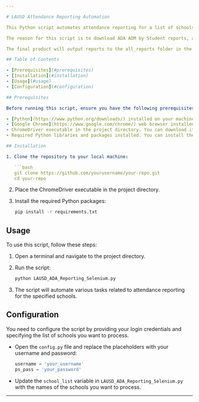 ```yaml
---

# LAUSD Attendance Reporting Automation

This Python script automates attendance reporting for a list of schools within the Los Angeles Unified School District (LAUSD). It leverages web scraping and Selenium to interact with the LAUSD attendance reporting platform and retrieve relevant data.

The reason for this script is to download ADA ADM by Student reports, and Attendance Summary Reports for all schools. 

The final product will output reports to the all_reports folder in the naming convention of 'all_ada_adm_reports_{month_number}', and 'all_attendance_summary_reports_{month_number}'

## Table of Contents

- [Prerequisites](#prerequisites)
- [Installation](#installation)
- [Usage](#usage)
- [Configuration](#configuration)

## Prerequisites

Before running this script, ensure you have the following prerequisites:

- [Python](https://www.python.org/downloads/) installed on your machine.
- [Google Chrome](https://www.google.com/chrome/) web browser installed.
- ChromeDriver executable in the project directory. You can download it from [here](https://sites.google.com/chromium.org/driver/).
- Required Python libraries and packages installed. You can install them using `pip` by running `pip install -r requirements.txt`.

## Installation

1. Clone the repository to your local machine:

   ```bash
   git clone https://github.com/yourusername/your-repo.git
   cd your-repo
   ```

2. Place the ChromeDriver executable in the project directory.

3. Install the required Python packages:

   ```bash
   pip install -r requirements.txt
   ```

## Usage

To use this script, follow these steps:

1. Open a terminal and navigate to the project directory.

2. Run the script:

   ```bash
   python LAUSD_ADA_Reporting_Selenium.py
   ```

3. The script will automate various tasks related to attendance reporting for the specified schools.

## Configuration

You need to configure the script by providing your login credentials and specifying the list of schools you want to process.

- Open the `config.py` file and replace the placeholders with your username and password:

  ```python
  username = 'your_username'
  ps_pass = 'your_password'
  ```

- Update the `school_list` variable in `LAUSD_ADA_Reporting_Selenium.py` with the names of the schools you want to process.

---
```

